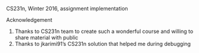 CS231n, Winter 2016, assignment implementation

Acknowledgement
1.  Thanks to CS231n team to create such a wonderful course and willing to share material with public
2.	Thanks to jkarimi91’s CS231n solution that helped me during debugging
